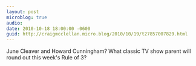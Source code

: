 ```yaml
---
layout: post
microblog: true
audio: 
date: 2010-10-18 18:00:00 -0600
guid: http://craigmcclellan.micro.blog/2010/10/19/t27857007829.html
---
```

June Cleaver and Howard Cunningham? What classic TV show parent will round out this week's Rule of 3?
